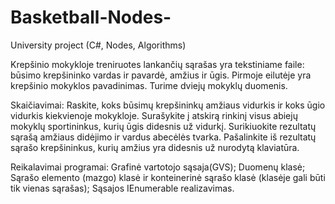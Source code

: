 # Basketball-Nodes-
University project (C#, Nodes, Algorithms)

Krepšinio mokykloje treniruotes lankančių sąrašas yra tekstiniame faile: būsimo krepšininko 
vardas ir pavardė, amžius ir ūgis. Pirmoje eilutėje yra krepšinio mokyklos pavadinimas. Turime 
dviejų mokyklų duomenis.

Skaičiavimai:
    Raskite, koks būsimų krepšininkų amžiaus vidurkis ir koks ūgio vidurkis kiekvienoje 
    mokykloje.
    Surašykite į atskirą rinkinį visus abiejų mokyklų sportininkus, kurių ūgis didesnis už 
    vidurkį.
    Surikiuokite rezultatų sąrašą amžiaus didėjimo ir vardus abecėlės tvarka.
    Pašalinkite iš rezultatų sąrašo krepšininkus, kurių amžius yra didesnis už nurodytą 
    klaviatūra.

Reikalavimai programai:
    Grafinė vartotojo sąsaja(GVS);
    Duomenų klasė;
    Sąrašo elemento (mazgo) klasė ir konteinerinė sąrašo klasė (klasėje gali būti tik 
vienas sąrašas);
    Sąsajos IEnumerable realizavimas.
